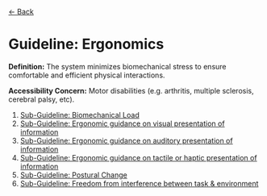 [← Back](README.md)

# Guideline: Ergonomics

**Definition:** The system minimizes biomechanical stress to ensure comfortable and efficient physical interactions.

**Accessibility Concern:** Motor disabilities (e.g. arthritis, multiple sclerosis, cerebral palsy, etc).

1. [Sub-Guideline: Biomechanical Load](<Ergonomics/biomechanical-load.md>)
2. [Sub-Guideline: Ergonomic guidance on visual presentation of information](<Ergonomics/ergonomic-guidance-on-visual-presentation-of-information.md>)
3. [Sub-Guideline: Ergonomic guidance on auditory presentation of information](<Ergonomics/ergonomic-guidance-on-auditory-presentation-of-information.md>)
4. [Sub-Guideline: Ergonomic guidance on tactile or haptic presentation of information](<Ergonomics/ergonomic-guidance-on-tactile-or-haptic-presentation-of-information.md>)
5. [Sub-Guideline: Postural Change](<Ergonomics/postural-change.md>)
6. [Sub-Guideline: Freedom from interference between task & environment](<Ergonomics/freedom-from-interference-between-task-and-environment.md>)
